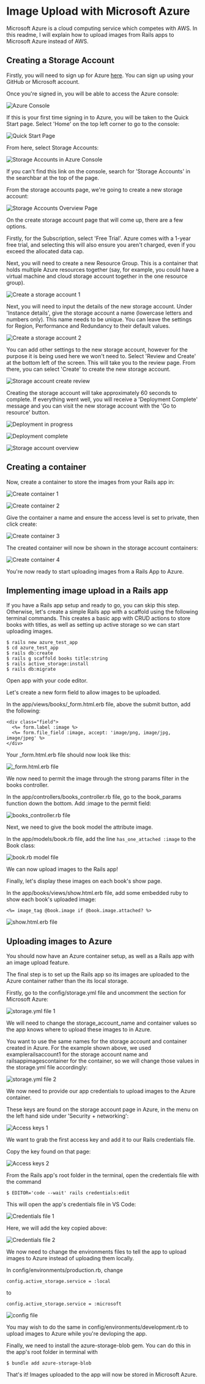 # Image Upload with Microsoft Azure

Microsoft Azure is a cloud computing service which competes with AWS. In this readme, I will explain how to upload images from Rails apps to Microsoft Azure instead of AWS.

## Creating a Storage Account

Firstly, you will need to sign up for Azure [here](https://azure.microsoft.com/en-au/free/search/?&ef_id=EAIaIQobChMIo5iNiNbe8QIVGJhmAh2L3wbrEAAYASAAEgJZ0_D_BwE:G:s&OCID=AID2200144_SEM_EAIaIQobChMIo5iNiNbe8QIVGJhmAh2L3wbrEAAYASAAEgJZ0_D_BwE:G:s&gclid=EAIaIQobChMIo5iNiNbe8QIVGJhmAh2L3wbrEAAYASAAEgJZ0_D_BwE). You can sign up using your GitHub or Microsoft account.

Once you're signed in, you will be able to access the Azure console:

![Azure Console](/images/image1.png)

If this is your first time signing in to Azure, you will be taken to the Quick Start page. Select 'Home' on the top left corner to go to the console:

![Quick Start Page](/images/image3.png)

From here, select Storage Accounts:

![Storage Accounts in Azure Console](/images/image2.png)

If you can't find this link on the console, search for 'Storage Accounts' in the searchbar at the top of the page.

From the storage accounts page, we're going to create a new storage account:

![Storage Accounts Overview Page](/images/image4.png)

On the create storage account page that will come up, there are a few options.

Firstly, for the Subscription, select 'Free Trial'. Azure comes with a 1-year free trial, and selecting this will also ensure you aren't charged, even if you exceed the allocated data cap.

Next, you will need to create a new Resource Group. This is a container that holds multiple Azure resources together (say, for example, you could have a virtual machine and cloud storage account together in the one resource group).

![Create a storage account 1](/images/image5.png)

Next, you will need to input the details of the new storage account. Under 'Instance details', give the storage account a name (lowercase letters and numbers only). This name needs to be unique. You can leave the settings for Region, Performance and Redundancy to their default values.

![Create a storage account 2](/images/image6.png)

You can add other settings to the new storage account, however for the purpose it is being used here we won't need to. Select 'Review and Create' at the bottom left of the screen. This will take you to the review page. From there, you can select 'Create' to create the new storage account.

![Storage account create review](/images/image7.png)

Creating the storage account will take approximately 60 seconds to complete. If everything went well, you will receive a 'Deployment Complete' message and you can visit the new storage account with the 'Go to resource' button.

![Deployment in progress](/images/image8.png)

![Deployment complete](/images/image9.png)

![Storage account overview](/images/image10.png)

## Creating a container

Now, create a container to store the images from your Rails app in:

![Create container 1](/images/image11.png)

![Create container 2](/images/image12.png)

Give the container a name and ensure the access level is set to private, then click create:

![Create container 3](/images/image13.png)

The created container will now be shown in the storage account containers:

![Create container 4](/images/image14.png)

You're now ready to start uploading images from a Rails App to Azure.

## Implementing image upload in a Rails app

If you have a Rails app setup and ready to go, you can skip this step. Otherwise, let's create a simple Rails app with a scaffold using the following terminal commands. This creates a basic app with CRUD actions to store books with titles, as well as setting up active storage so we can start uploading images.

```
$ rails new azure_test_app
$ cd azure_test_app
$ rails db:create
$ rails g scaffold books title:string
$ rails active_storage:install
$ rails db:migrate
```

Open app with your code editor.

Let's create a new form field to allow images to be uploaded.

In the app/views/books/\_form.html.erb file, above the submit button, add the following:

```
<div class="field">
  <%= form.label :image %>
  <%= form.file_field :image, accept: 'image/png, image/jpg, image/jpeg' %>
</div>
```

Your \_form.html.erb file should now look like this:

![_form.html.erb file](/images/image15.png)

We now need to permit the image through the strong params filter in the books controller.

In the app/controllers/books_controller.rb file, go to the book_params function down the bottom. Add :image to the permit field:

![books_controller.rb file](/images/image16.png)

Next, we need to give the book model the attribute image.

In the app/models/book.rb file, add the line `has_one_attached :image` to the Book class:

![book.rb model file](/images/image17.png)

We can now upload images to the Rails app!

Finally, let's display these images on each book's show page.

In the app/books/views/show.html.erb file, add some embedded ruby to show each book's uploaded image:

`<%= image_tag @book.image if @book.image.attached? %>`

![show.html.erb file](/images/image18.png)

## Uploading images to Azure

You should now have an Azure container setup, as well as a Rails app with an image upload feature.

The final step is to set up the Rails app so its images are uploaded to the Azure container rather than the its local storage.

Firstly, go to the config/storage.yml file and uncomment the section for Microsoft Azure:

![storage.yml file 1](/images/image19.png)

We will need to change the storage_account_name and container values so the app knows where to upload these images to in Azure.

You want to use the same names for the storage account and container created in Azure. For the example shown above, we used examplerailsaccount1 for the storage account name and railsappimagescontainer for the container, so we will change those values in the storage.yml file accordingly:

![storage.yml file 2](/images/image20.png)

We now need to provide our app credentials to upload images to the Azure container.

These keys are found on the storage account page in Azure, in the menu on the left hand side under 'Security + networking':

![Access keys 1](/images/image21.png)

We want to grab the first access key and add it to our Rails credentials file.

Copy the key found on that page:

![Access keys 2](/images/image22.png)

From the Rails app's root folder in the terminal, open the credentials file with the command

`$ EDITOR='code --wait' rails credentials:edit`

This will open the app's credentials file in VS Code:

![Credentials file 1](/images/image23.png)

Here, we will add the key copied above:

![Credentials file 2](/images/image24.png)

We now need to change the environments files to tell the app to upload images to Azure instead of uploading them locally.

In config/environments/production.rb, change

`config.active_storage.service = :local`

to

`config.active_storage.service = :microsoft`

![config file](/images/image25.png)

You may wish to do the same in config/environments/development.rb to upload images to Azure while you're devloping the app.

Finally, we need to install the azure-storage-blob gem. You can do this in the app's root folder in terminal with

`$ bundle add azure-storage-blob`

That's it! Images uploaded to the app will now be stored in Microsoft Azure.
